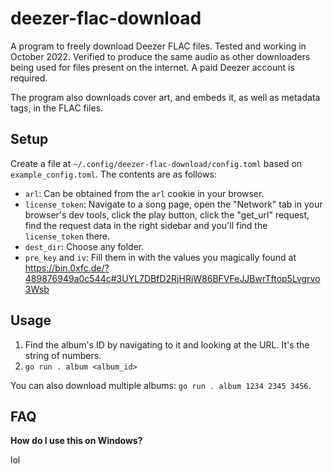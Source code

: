 # deezer-flac-download

A program to freely download Deezer FLAC files. Tested and working in October 2022.
Verified to produce the same audio as other downloaders being used for files present
on the internet. A paid Deezer account is required.

The program also downloads cover art, and embeds it, as well as metadata tags, in
the FLAC files.

## Setup

Create a file at `~/.config/deezer-flac-download/config.toml` based on
`example_config.toml`. The contents are as follows:

* `arl`: Can be obtained from the `arl` cookie in your browser.
* `license_token`: Navigate to a song page, open the "Network" tab in your
  browser's dev tools, click the play button, click the "get_url" request, find
  the request data in the right sidebar and you'll find the `license_token`
  there.
* `dest_dir`: Choose any folder.
* `pre_key` and `iv`: Fill them in with the values you magically found at https://bin.0xfc.de/?489876949a0c544c#3UYL7DBfD2RjHRjW86BFVFeJJBwrTftop5Lvgrvo3Wsb

## Usage

1. Find the album's ID by navigating to it and looking at the URL. It's the
  string of numbers.
1. `go run . album <album_id>`

You can also download multiple albums: `go run . album 1234 2345 3456`.

## FAQ

**How do I use this on Windows?**

lol
